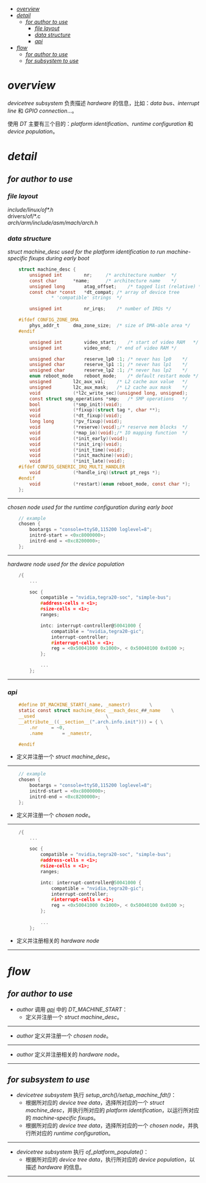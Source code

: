 
- [_overview_](#overview)
- [_detail_](#detail)
  - [_for author to use_](#for-author-to-use)
    - [_file layout_](#file-layout)
    - [_data structure_](#data-structure)
    - [_api_](#api)
- [_flow_](#flow)
  - [_for author to use_](#for-author-to-use-1)
  - [_for subsystem to use_](#for-subsystem-to-use)

# _overview_

_devicetree subsystem_ 负责描述 _hardware_ 的信息，比如：_data bus_、_interrupt line_ 和 _GPIO
connection_...。

使用 _DT_ 主要有三个目的：_platform identification_、_runtime configuration_ 和 _device population_。

# _detail_

## _for author to use_

### _file layout_

_include/linux/of*.h_   
drivers/of/*.c  
_arch/arm/include/asm/mach/arch.h_  

### _data structure_

_struct machine_desc used for the platform identification to run machine-specific fixups during early boot_
```C
    struct machine_desc {
        unsigned int		nr;		/* architecture number	*/
        const char		*name;		/* architecture name	*/
        unsigned long		atag_offset;	/* tagged list (relative) */
        const char *const 	*dt_compat;	/* array of device tree
                * 'compatible' strings	*/

        unsigned int		nr_irqs;	/* number of IRQs */

    #ifdef CONFIG_ZONE_DMA
        phys_addr_t		dma_zone_size;	/* size of DMA-able area */
    #endif

        unsigned int		video_start;	/* start of video RAM	*/
        unsigned int		video_end;	/* end of video RAM	*/

        unsigned char		reserve_lp0 :1;	/* never has lp0	*/
        unsigned char		reserve_lp1 :1;	/* never has lp1	*/
        unsigned char		reserve_lp2 :1;	/* never has lp2	*/
        enum reboot_mode	reboot_mode;	/* default restart mode	*/
        unsigned		l2c_aux_val;	/* L2 cache aux value	*/
        unsigned		l2c_aux_mask;	/* L2 cache aux mask	*/
        void			(*l2c_write_sec)(unsigned long, unsigned);
        const struct smp_operations	*smp;	/* SMP operations	*/
        bool			(*smp_init)(void);
        void			(*fixup)(struct tag *, char **);
        void			(*dt_fixup)(void);
        long long		(*pv_fixup)(void);
        void			(*reserve)(void);/* reserve mem blocks	*/
        void			(*map_io)(void);/* IO mapping function	*/
        void			(*init_early)(void);
        void			(*init_irq)(void);
        void			(*init_time)(void);
        void			(*init_machine)(void);
        void			(*init_late)(void);
    #ifdef CONFIG_GENERIC_IRQ_MULTI_HANDLER
        void			(*handle_irq)(struct pt_regs *);
    #endif
        void			(*restart)(enum reboot_mode, const char *);
    };
```
***

_chosen node used for the runtime configuration during early boot_
```C
    // example
    chosen {
		bootargs = "console=ttyS0,115200 loglevel=8";
		initrd-start = <0xc8000000>;
		initrd-end = <0xc8200000>;
	};
```
***

_hardware node used for the device population_
```C
    /{
        ...

        soc {
            compatible = "nvidia,tegra20-soc", "simple-bus";
            #address-cells = <1>;
            #size-cells = <1>;
            ranges;

            intc: interrupt-controller@50041000 {
                compatible = "nvidia,tegra20-gic";
                interrupt-controller;
                #interrupt-cells = <1>;
                reg = <0x50041000 0x1000>, < 0x50040100 0x0100 >;
            };

            ...
        };
```
***

### _api_

```C
    #define DT_MACHINE_START(_name, _namestr)		\
    static const struct machine_desc __mach_desc_##_name	\
    __used							\
    __attribute__((__section__(".arch.info.init"))) = {	\
        .nr		= ~0,				\
        .name		= _namestr,

    #endif
```  
* 定义并注册一个 _struct machine_desc_。
***

```C
    // example
    chosen {
		bootargs = "console=ttyS0,115200 loglevel=8";
		initrd-start = <0xc8000000>;
		initrd-end = <0xc8200000>;
	};
```
* 定义并注册一个 _chosen node_。
***

```C
    /{
        ...

        soc {
            compatible = "nvidia,tegra20-soc", "simple-bus";
            #address-cells = <1>;
            #size-cells = <1>;
            ranges;

            intc: interrupt-controller@50041000 {
                compatible = "nvidia,tegra20-gic";
                interrupt-controller;
                #interrupt-cells = <1>;
                reg = <0x50041000 0x1000>, < 0x50040100 0x0100 >;
            };
            
            ...
        };
```
* 定义并注册相关的 _hardware node_
***

# _flow_

## _for author to use_

* _author_ 调用 [_api_](#api) 中的 _DT_MACHINE_START_：
  	* 定义并注册一个 _struct machine_desc_。
***

* _author_ 定义并注册一个 _chosen node_。
***

* _author_ 定义并注册相关的 _hardware node_。
***

## _for subsystem to use_

* _devicetree subsystem_ 执行 _setup_arch()/setup_machine_fdt()_：
    * 根据所对应的 _device tree data_，选择所对应的一个 _struct machine_desc_，并执行所对应的 _platform identification_，以运行所对应的 _machine-specific fixups_。
    * 根据所对应的 _device tree data_，选择所对应的一个 _chosen node_，并执行所对应的 _runtime configuration_。
***

* _devicetree subsystem_ 执行 _of_platform_populate()_：
    * 根据所对应的 _device tree data_，执行所对应的 _device population_，以描述 _hardware_ 的信息。
***

